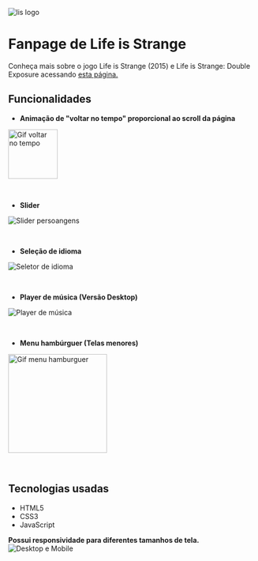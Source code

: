 ![lis logo](https://github.com/user-attachments/assets/605bfd59-52f2-4df9-bf28-d04c47fb4ce3)
# Fanpage de Life is Strange
Conheça mais sobre o jogo Life is Strange (2015) e Life is Strange: Double Exposure acessando [esta página.](https://life-is-strange-fanpage.vercel.app/)
## Funcionalidades

* **Animação de "voltar no tempo" proporcional ao scroll da página**
 <img src="https://github.com/user-attachments/assets/cb616d93-378f-46ef-ac58-7bc8179bc351" alt="Gif voltar no tempo" width="100">
 
&nbsp;

* **Slider**
<div align="left"> 
  
![Slider persoangens](https://github.com/user-attachments/assets/6bbeda1f-d695-4c02-bb6e-141fca1a61cc)

</div>

&nbsp;

* **Seleção de idioma**
<img src="https://github.com/user-attachments/assets/afcf5c49-5fb5-4f44-8194-e838bca73e23" alt="Seletor de idioma">

&nbsp;

* **Player de música (Versão Desktop)**
<img src="https://github.com/user-attachments/assets/9d404bc4-ac31-46fa-bb0f-c54b7a18e1c3" alt="Player de música">

&nbsp;

* **Menu hambúrguer (Telas menores)**
 <img src="https://github.com/user-attachments/assets/d6caac23-8c17-4a65-9adf-b175434da0d2" alt="Gif menu hamburguer" width="200">

&nbsp;

## Tecnologias usadas
* HTML5
* CSS3
* JavaScript
  
**Possui responsividade para diferentes tamanhos de tela.**
![Desktop e Mobile](https://github.com/user-attachments/assets/b5e67522-23fa-495a-8bdb-fe3592684d92)




